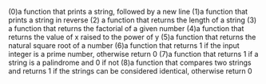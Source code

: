 (0)a function that prints a string, followed by a new line (1)a function that prints a string in reverse (2) a function that returns the length of a string (3) a function that returns the factorial of a given number (4)a function that returns the value of x raised to the power of y (5)a function that returns the natural square root of a number (6)a function that returns 1 if the input integer is a prime number, otherwise return 0 (7)a function that returns 1 if a string is a palindrome and 0 if not (8)a function that compares two strings and returns 1 if the strings can be considered identical, otherwise return 0
